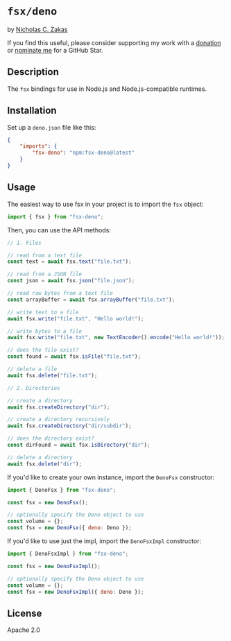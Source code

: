 # `fsx/deno`

by [Nicholas C. Zakas](https://humanwhocodes.com)

If you find this useful, please consider supporting my work with a [donation](https://humanwhocodes.com/donate) or [nominate me](https://stars.github.com/nominate/) for a GitHub Star.

## Description

The `fsx` bindings for use in Node.js and Node.js-compatible runtimes.

## Installation

Set up a `deno.json` file like this:

```json
{
	"imports": {
		"fsx-deno": "npm:fsx-deno@latest"
	}
}
```

## Usage

The easiest way to use fsx in your project is to import the `fsx` object:

```js
import { fsx } from "fsx-deno";
```

Then, you can use the API methods:

```js
// 1. Files

// read from a text file
const text = await fsx.text("file.txt");

// read from a JSON file
const json = await fsx.json("file.json");

// read raw bytes from a text file
const arrayBuffer = await fsx.arrayBuffer("file.txt");

// write text to a file
await fsx.write("file.txt", "Hello world!");

// write bytes to a file
await fsx.write("file.txt", new TextEncoder().encode("Hello world!"));

// does the file exist?
const found = await fsx.isFile("file.txt");

// delete a file
await fsx.delete("file.txt");

// 2. Directories

// create a directory
await fsx.createDirectory("dir");

// create a directory recursively
await fsx.createDirectory("dir/subdir");

// does the directory exist?
const dirFound = await fsx.isDirectory("dir");

// delete a directory
await fsx.delete("dir");
```

If you'd like to create your own instance, import the `DenoFsx` constructor:

```js
import { DenoFsx } from "fsx-deno";

const fsx = new DenoFsx();

// optionally specify the Deno object to use
const volume = {};
const fsx = new DenoFsx({ deno: Deno });
```

If you'd like to use just the impl, import the `DenoFsxImpl` constructor:

```js
import { DenoFsxImpl } from "fsx-deno";

const fsx = new DenoFsxImpl();

// optionally specify the Deno object to use
const volume = {};
const fsx = new DenoFsxImpl({ deno: Deno });
```

## License

Apache 2.0
